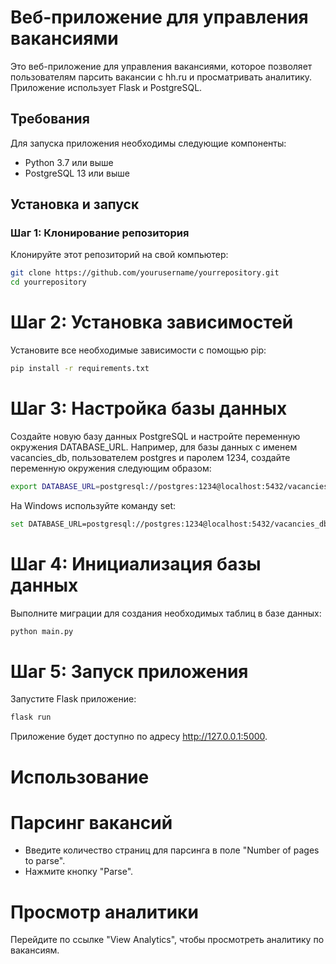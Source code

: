 # Веб-приложение для управления вакансиями

Это веб-приложение для управления вакансиями, которое позволяет пользователям парсить вакансии с hh.ru и просматривать аналитику. Приложение использует Flask и PostgreSQL.

## Требования

Для запуска приложения необходимы следующие компоненты:

- Python 3.7 или выше
- PostgreSQL 13 или выше

## Установка и запуск

### Шаг 1: Клонирование репозитория

Клонируйте этот репозиторий на свой компьютер:

```sh
git clone https://github.com/yourusername/yourrepository.git
cd yourrepository
```
# Шаг 2: Установка зависимостей
Установите все необходимые зависимости с помощью pip:
```sh
pip install -r requirements.txt
```
# Шаг 3: Настройка базы данных
Создайте новую базу данных PostgreSQL и настройте переменную окружения DATABASE_URL. Например, для базы данных с именем vacancies_db, пользователем postgres и паролем 1234, создайте переменную окружения следующим образом:
```sh
export DATABASE_URL=postgresql://postgres:1234@localhost:5432/vacancies_db
```
На Windows используйте команду set:
```sh
set DATABASE_URL=postgresql://postgres:1234@localhost:5432/vacancies_db
```
# Шаг 4: Инициализация базы данных
Выполните миграции для создания необходимых таблиц в базе данных:
```sh
python main.py
```
# Шаг 5: Запуск приложения
Запустите Flask приложение:
```sh
flask run
```
Приложение будет доступно по адресу http://127.0.0.1:5000.
# Использование
# Парсинг вакансий
 - Введите количество страниц для парсинга в поле "Number of pages to parse".
 - Нажмите кнопку "Parse".
# Просмотр аналитики
Перейдите по ссылке "View Analytics", чтобы просмотреть аналитику по вакансиям.
